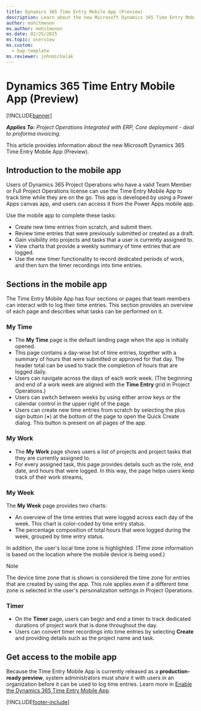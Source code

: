 ```yaml
---
title: Dynamics 365 Time Entry Mobile App (Preview)
description: Learn about the new Microsoft Dynamics 365 Time Entry Mobile App (Preview).
author: mohitmenon
ms.author: mohitmenon
ms.date: 02/25/2025
ms.topic: overview
ms.custom: 
  - bap-template
ms.reviewer: johnmichalak
---
```


# Dynamics 365 Time Entry Mobile App (Preview)

[!INCLUDE[banner](../includes/banner.md)]

_**Applies To:** Project Operations Integrated with ERP, Core deployment - deal to proforma invoicing._

This article provides information about the new Microsoft Dynamics 365 Time Entry Mobile App (Preview).

## Introduction to the mobile app

Users of Dynamics 365 Project Operations who have a valid Team Member or Full Project Operations license can use the Time Entry Mobile App to track time while they are on the go. This app is developed by using a Power Apps canvas app, and users can access it from the Power Apps mobile app.

Use the mobile app to complete these tasks:

- Create new time entries from scratch, and submit them.
- Review time entries that were previously submitted or created as a draft.
- Gain visibility into projects and tasks that a user is currently assigned to.
- View charts that provide a weekly summary of time entries that are logged.
- Use the new timer functionality to record dedicated periods of work, and then turn the timer recordings into time entries.

## Sections in the mobile app

The Time Entry Mobile App has four sections or pages that team members can interact with to log their time entries. This section provides an overview of each page and describes what tasks can be performed on it.

### My Time

- The **My Time** page is the default landing page when the app is initially opened.
- This page contains a day-wise list of time entries, together with a summary of hours that were submitted or approved for that day. The header total can be used to track the completion of hours that are logged daily.
- Users can navigate across the days of each work week. (The beginning and end of a work week are aligned with the **Time Entry** grid in Project Operations.)
- Users can switch between weeks by using either arrow keys or the calendar control in the upper right of the page.
- Users can create new time entries from scratch by selecting the plus sign button (**&plus;**) at the bottom of the page to open the Quick Create dialog. This button is present on all pages of the app.

### My Work

- The **My Work** page shows users a list of projects and project tasks that they are currently assigned to.
- For every assigned task, this page provides details such as the role, end date, and hours that were logged. In this way, the page helps users keep track of their work streams, 

### My Week

The **My Week** page provides two charts:

- An overview of the time entries that were logged across each day of the week. This chart is color-coded by time entry status.
- The percentage composition of total hours that were logged during the week, grouped by time entry status.

In addition, the user's local time zone is highlighted. (Time zone information is based on the location where the mobile device is being used.)

> [!NOTE]
> The device time zone that is shown is considered the time zone for entries that are created by using the app. This rule applies even if a different time zone is selected in the user's personalization settings in Project Operations.

### Timer

- On the **Timer** page, users can begin and end a timer to track dedicated durations of project work that is done throughout the day.
- Users can convert timer recordings into time entries by selecting **Create** and providing details such as the project name and task.

## Get access to the mobile app

Because the Time Entry Mobile App is currently released as a **production-ready preview**, system administrators must *share* it with users in an organization before it can be used to log time entries. Learn more in [Enable the Dynamics 365 Time Entry Mobile App](enable-time-entry-mobile-app.md).

[!INCLUDE[footer-include](../includes/footer-banner.md)]
